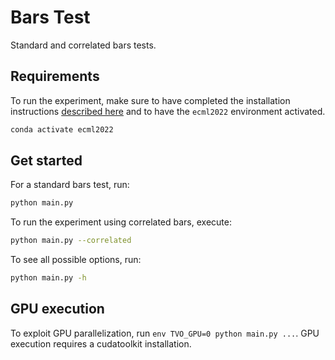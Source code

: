 # Bars Test

Standard and correlated bars tests.


## Requirements
To run the experiment, make sure to have completed the installation instructions [described here](../../README.md) and to have the `ecml2022` environment activated.

```bash
conda activate ecml2022
```


## Get started
For a standard bars test, run:

```bash
python main.py
```

To run the experiment using correlated bars, execute:

```bash
python main.py --correlated
```

To see all possible options, run:

```bash
python main.py -h
```


## GPU execution

To exploit GPU parallelization, run `env TVO_GPU=0 python main.py ...`. GPU execution requires a cudatoolkit installation.
